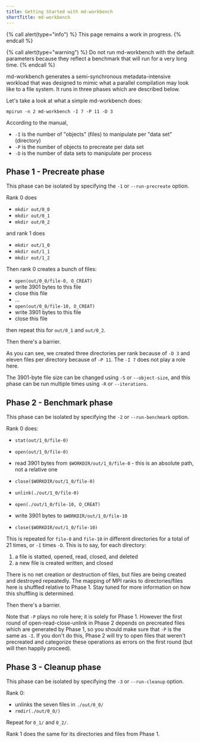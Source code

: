 ```yaml
---
title: Getting Started with md-workbench
shortTitle: md-workbench
---
```


{% call alert(type="info") %}
This page remains a work in progress.
{% endcall %}

{% call alert(type="warning") %}
Do not run md-workbench with the default parameters because they reflect a
benchmark that will run for a very long time.
{% endcall %}

md-workbench generates a semi-synchronous metadata-intensive workload that was
designed to mimic what a parallel compilation may look like to a file system.
It runs in three phases which are described below.

Let's take a look at what a simple md-workbench does:

    mpirun -n 2 md-workbench -I 7 -P 11 -D 3

According to the manual,

- `-I` is the number of "objects" (files) to manipulate per "data set" (directory)
- `-P` is the number of objects to precreate per data set
- `-D` is the number of data sets to manipulate per process

## Phase 1 - Precreate phase

This phase can be isolated by specifying the `-1` or `--run-precreate` option.

Rank 0 does

- `mkdir out/0_0`
- `mkdir out/0_1`
- `mkdir out/0_2`

and rank 1 does

- `mkdir out/1_0`
- `mkdir out/1_1`
- `mkdir out/1_2`

Then rank 0 creates a bunch of files:

- `open(out/0_0/file-0, O_CREAT)`
- write 3901 bytes to this file
- close this file
- ...
- `open(out/0_0/file-10, O_CREAT)`
- write 3901 bytes to this file
- close this file

then repeat this for `out/0_1` and `out/0_2`.

Then there's a barrier.

As you can see, we created three directories per rank because of `-D 3` and
eleven files per directory because of `-P 11`.  The `-I 7` does not play a role
here.

The 3901-byte file size can be changed using `-S` or `--object-size`, and this
phase can be run multiple times using `-R` or `--iterations`.

## Phase 2 - Benchmark phase

This phase can be isolated by specifying the `-2` or `--run-benchmark` option.

Rank 0 does:

- `stat(out/1_0/file-0)`
- `open(out/1_0/file-0)`
- read 3901 bytes from `$WORKDIR/out/1_0/file-0` - this is an absolute path,
  not a relative one
- `close($WORKDIR/out/1_0/file-0)`
- `unlink(./out/1_0/file-0)`

- `open(./out/1_0/file-10, O_CREAT)`
- write 3901 bytes to `$WORKDIR/out/1_0/file-10`
- `close($WORKDIR/out/1_0/file-10)`

This is repeated for `file-0` and `file-10` in different directories for a total
of 21 times, or `-I` times `-D`.  This is to say, for each directory:

1. a file is statted, opened, read, closed, and deleted
2. a new file is created written, and closed

There is no net creation or destruction of files, but files are being created
and destroyed repeatedly.  The mapping of MPI ranks to directories/files here is
shuffled relative to Phase 1.  Stay tuned for more information on how this
shuffling is determined.

Then there's a barrier.

Note that `-P` plays no role here; it is solely for Phase 1.  However the first
round of open-read-close-unlink in Phase 2 depends on precreated files which are
generated by Phase 1, so you should make sure that `-P` is the same as `-I`.  If
you don't do this, Phase 2 will try to open files that weren't precreated and
categorize these operations as errors on the first round (but will then happily
proceed).

## Phase 3 - Cleanup phase

This phase can be isolated by specifying the `-3` or `--run-cleanup` option.

Rank 0:

- unlinks the seven files in `./out/0_0/`
- `rmdir(./out/0_0/)`

Repeat for `0_1/` and `0_2/`.

Rank 1 does the same for its directories and files from Phase 1.
